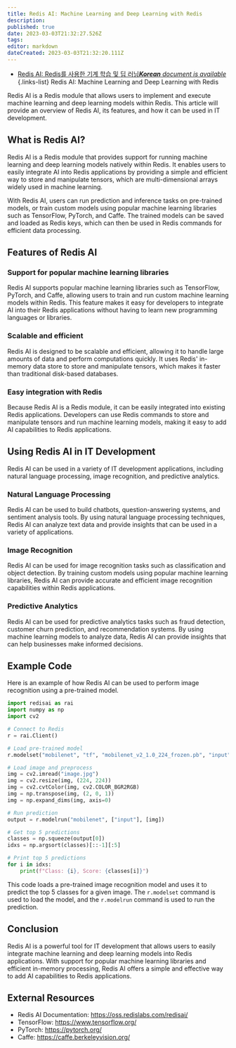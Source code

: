 ```yaml
---
title: Redis AI: Machine Learning and Deep Learning with Redis
description: 
published: true
date: 2023-03-03T21:32:27.526Z
tags: 
editor: markdown
dateCreated: 2023-03-03T21:32:20.111Z
---
```


- [Redis AI: Redis를 사용한 기계 학습 및 딥 러닝***Korean** document is available*](/ko/Knowledge-base/NoSQL/redis-ai-machine-learning-and-deep-learning-with-redis)
{.links-list}
Redis AI: Machine Learning and Deep Learning with Redis

Redis AI is a Redis module that allows users to implement and execute machine learning and deep learning models within Redis. This article will provide an overview of Redis AI, its features, and how it can be used in IT development.

## What is Redis AI?

Redis AI is a Redis module that provides support for running machine learning and deep learning models natively within Redis. It enables users to easily integrate AI into Redis applications by providing a simple and efficient way to store and manipulate tensors, which are multi-dimensional arrays widely used in machine learning.

With Redis AI, users can run prediction and inference tasks on pre-trained models, or train custom models using popular machine learning libraries such as TensorFlow, PyTorch, and Caffe. The trained models can be saved and loaded as Redis keys, which can then be used in Redis commands for efficient data processing.

## Features of Redis AI

### Support for popular machine learning libraries

Redis AI supports popular machine learning libraries such as TensorFlow, PyTorch, and Caffe, allowing users to train and run custom machine learning models within Redis. This feature makes it easy for developers to integrate AI into their Redis applications without having to learn new programming languages or libraries.

### Scalable and efficient

Redis AI is designed to be scalable and efficient, allowing it to handle large amounts of data and perform computations quickly. It uses Redis' in-memory data store to store and manipulate tensors, which makes it faster than traditional disk-based databases.

### Easy integration with Redis

Because Redis AI is a Redis module, it can be easily integrated into existing Redis applications. Developers can use Redis commands to store and manipulate tensors and run machine learning models, making it easy to add AI capabilities to Redis applications.

## Using Redis AI in IT Development

Redis AI can be used in a variety of IT development applications, including natural language processing, image recognition, and predictive analytics.

### Natural Language Processing

Redis AI can be used to build chatbots, question-answering systems, and sentiment analysis tools. By using natural language processing techniques, Redis AI can analyze text data and provide insights that can be used in a variety of applications.

### Image Recognition

Redis AI can be used for image recognition tasks such as classification and object detection. By training custom models using popular machine learning libraries, Redis AI can provide accurate and efficient image recognition capabilities within Redis applications.

### Predictive Analytics

Redis AI can be used for predictive analytics tasks such as fraud detection, customer churn prediction, and recommendation systems. By using machine learning models to analyze data, Redis AI can provide insights that can help businesses make informed decisions.

## Example Code

Here is an example of how Redis AI can be used to perform image recognition using a pre-trained model. 

```python
import redisai as rai
import numpy as np
import cv2

# Connect to Redis
r = rai.Client()

# Load pre-trained model
r.modelset("mobilenet", "tf", "mobilenet_v2_1.0_224_frozen.pb", "input", "MobilenetV2/Predictions/Reshape_1")

# Load image and preprocess
img = cv2.imread("image.jpg")
img = cv2.resize(img, (224, 224))
img = cv2.cvtColor(img, cv2.COLOR_BGR2RGB)
img = np.transpose(img, (2, 0, 1))
img = np.expand_dims(img, axis=0)

# Run prediction
output = r.modelrun("mobilenet", ["input"], [img])

# Get top 5 predictions
classes = np.squeeze(output[0])
idxs = np.argsort(classes)[::-1][:5]

# Print top 5 predictions
for i in idxs:
    print(f"Class: {i}, Score: {classes[i]}")
```

This code loads a pre-trained image recognition model and uses it to predict the top 5 classes for a given image. The `r.modelset` command is used to load the model, and the `r.modelrun` command is used to run the prediction.

## Conclusion

Redis AI is a powerful tool for IT development that allows users to easily integrate machine learning and deep learning models into Redis applications. With support for popular machine learning libraries and efficient in-memory processing, Redis AI offers a simple and effective way to add AI capabilities to Redis applications.

## External Resources

- Redis AI Documentation: https://oss.redislabs.com/redisai/
- TensorFlow: https://www.tensorflow.org/
- PyTorch: https://pytorch.org/
- Caffe: https://caffe.berkeleyvision.org/